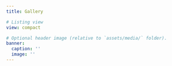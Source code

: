 ```yaml
---
title: Gallery

# Listing view
view: compact

# Optional header image (relative to `assets/media/` folder).
banner:
  caption: ''
  image: ''
---
```

